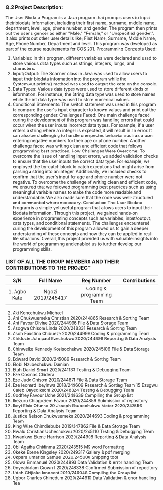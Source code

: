 ### Q.2 Project Description:

The User Biodata Program is a Java program that prompts users to input their biodata information,
including their first name, surname, middle name, department, level, age, phone number, and gender. The
program then prints out the user's gender as either "Male," "Female," or "Unspecified gender.". It also prints out other user details like; First Name, Surname, Middle Name, Age, Phone Number, Department and level. This
program was developed as part of the course requirements for COS 201.
Programming Concepts Used:

1. Variables: In this program, different variables were declared and used to store various data types such
   as strings, integers, longs, and characters.
2. Input/Output: The Scanner class in Java was used to allow users to input their biodata information into
   the program while the System.out.println() method was used to output the data on the console.
3. Data Types: Various data types were used to store different kinds of information. For instance, the
   String data type was used to store names while the int data type was used to store numerical values.
4. Conditional Statements: The switch statement was used in this program to compare the user's input
   character to known values and print out the corresponding gender.
   Challenges Faced:
   One main challenge faced during the development of this program was handling errors that could occur
   when the user inputs incorrect data types. For example, if a user enters a string where an integer is
   expected, it will result in an error. It can also be challenging to handle unexpected behavior such as a user
   entering negative numbers for their age or phone number. Another challenge faced was writing clean and
   efficient code that follows programming best practices.
   How Challenges Were Overcome:
   To overcome the issue of handling input errors, we added validation checks to ensure that the user inputs
   the correct data type. For example, we employed the try-catch block to catch exceptions that might arise
   from parsing a string into an integer. Additionally, we included checks to confirm that the user's input for
   age and phone number were not negative.
   To overcome the challenge of writing clean and efficient code, we ensured that we followed programming
   best practices such as using meaningful variable names to make the code more readable and
   understandable. We also made sure that the code was well-structured and commented where necessary.
   Conclusion:
   The User Biodata Program is a simple yet useful program that allows users to input their biodata
   information. Through this project, we gained hands-on experience in programming concepts such as
   variables, input/output, data types, and conditional statements. The challenges encountered during the
   development of this program allowed us to gain a deeper understanding of these concepts and how they
   can be applied in real-life situations. Overall, this project provided us with valuable insights into the world
   of programming and enabled us to further develop our programming skills.

### LIST OF ALL THE GROUP MEMBERS AND THEIR CONTRIBUTIONS TO THE PROJECT

|   **S/N**    |   **Full Name**   |      **Reg Number**       | **Contributions** |
| :----------: | :---------------: | :-----------------------: | :---------------: |
| 1. Agbo Kate | Ngozi 2019/245417 | Coding & programming Team |

2. Aki Kenechukwu Michael
3. Ani Chukwuemeka Christian 2020/244865 Research & Sorting Team
4. Ani Favour Divine 2020/244996 File & Data Storage Team
5. Asogwa Chisom Linda 2020/248331 Research & Sorting Team
6. Asoh Faustina Chibueze 2020/244999 Coding & programming Team
7. Chidozie Johnpaul Ezechukwu 2020/244898 Reporting & Data Analysis Team
8. Chinweike Kennedy Kosisochukwu 2020/245106 File & Data Storage Team
9. Edward David 2020/245089 Research & Sorting Team
10. Elobi Nzubechukwu Damian
11. Etuh Daniel Smart 2020/241133 Testing & Debugging Team
12. Eze Cosmas Chidera
13. Eze Jude Chisom 2020/244871 File & Data Storage Team
14. Eze leonard Ibeyinwa 2018/249609 Research & Sorting Team
    15 Ezugwu Caleb Onyedikachi 2020/248324 Testing & Debugging Team
15. Godfrey Favour Uche 2021/248639 Compiling the Group list
16. Ihezuru Chiagoziem Favour 2020/244859 Submission of repository
17. Ikeyi Elsie Ofunne
    29 Joseph Ebubechukwu Victor 2020/242556 Reporting & Data Analysis Team
18. Justice Nelson Chukwuemeka 2020/244693 Coding & programming Team
19. King Wise Chimdiebube 2019/247862 File & Data Storage Team
20. Nwalu Christian Uchechukwu 2020/245110 Testing & Debugging Team
21. Nwankwo Ekene Harrison 2020/244908 Reporting & Data Analysis Team
22. Obi Agatha Chidinma 2020/248515 MS word Formatting
23. Okeke Ekene Kingsley 2020/249317 Gallery & pdf merging
24. Okpara Omarion Samuel 2020/245000 Snipping tool
25. Olowa Emmanuel 2020/244893 Data Validation & error handling Team
26. Onyeahialam Crown I 2020/248338 Confirmed Submission of repository
27. Udeh Chijioke Innocent 2019/246048 Compiling the Group list
28. Ugbor Charles Chinedum 2020/244910 Data Validation & error handling Tea
